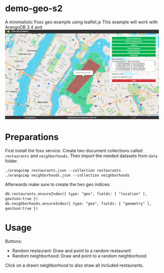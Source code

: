 # demo-geo-s2
A minimalistic Foxx geo example using leaflet.js
This example will work with ArangoDB 3.4 and
![Alt text](/images/geo-screenshot.png?raw=true "Data via Foxx shown via leaflet.js")

# Preparations

First install the foxx service. Create two document collections called `restaurants` and `neighborhoods`.
Then import the needed datasets from `data` folder.

```
./arangoimp restaurants.json --collection restaurants
./arangoimp neighborhoods.json --collection neighborhoods
```

Afterwards make sure to create the two geo indices:
```
db.restaurants.ensureIndex({ type: "geo", fields: [ "location" ], geoJson:true })
db.neighborhoods.ensureIndex({ type: "geo", fields: [ "geometry" ], geoJson:true })
```

# Usage

Buttons:

* Random restaurant: Draw and point to a random restaurant
* Random neighborhood: Draw and point to a random neighborhood

Click on a drawn neighborhood to also draw all included restaurants.
